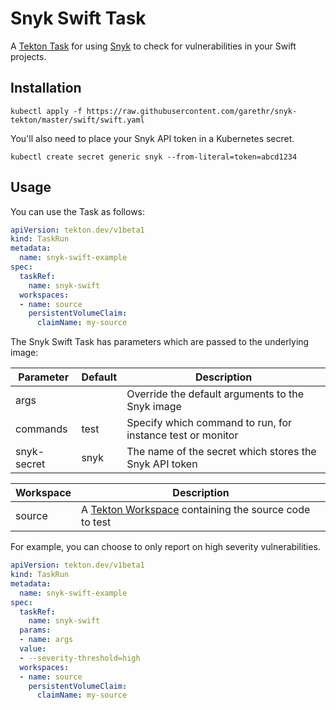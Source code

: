# Snyk Swift Task

A [Tekton Task](https://tekton.dev/) for using [Snyk](https://snyk.io) to check for
vulnerabilities in your Swift projects.


## Installation

```
kubectl apply -f https://raw.githubusercontent.com/garethr/snyk-tekton/master/swift/swift.yaml
```

You'll also need to place your Snyk API token in a Kubernetes secret.

```
kubectl create secret generic snyk --from-literal=token=abcd1234
```

## Usage

You can use the Task as follows:

```yaml
apiVersion: tekton.dev/v1beta1
kind: TaskRun
metadata:
  name: snyk-swift-example
spec:
  taskRef:
    name: snyk-swift
  workspaces:
  - name: source
    persistentVolumeClaim:
      claimName: my-source
```

The Snyk Swift Task has parameters which are passed to the underlying image:

| Parameter | Default | Description |
| --- | --- | --- |
| args |   | Override the default arguments to the Snyk image |
| commands | test | Specify which command to run, for instance test or monitor |
| snyk-secret | snyk | The name of the secret which stores the Snyk API token |


| Workspace | Description |
| --- | --- |
| source | A [Tekton Workspace](https://github.com/tektoncd/pipeline/blob/master/docs/workspaces.md) containing the source code to test |

For example, you can choose to only report on high severity vulnerabilities.

```yaml
apiVersion: tekton.dev/v1beta1
kind: TaskRun
metadata:
  name: snyk-swift-example
spec:
  taskRef:
    name: snyk-swift
  params:
  - name: args
  value:
  - --severity-threshold=high
  workspaces:
  - name: source
    persistentVolumeClaim:
      claimName: my-source
```
